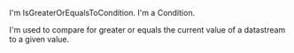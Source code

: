 I'm IsGreaterOrEqualsToCondition.
I'm a Condition.

I'm used to compare for greater or equals the current value of a datastream to a given value.
